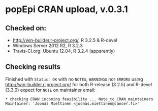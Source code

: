 
# popEpi CRAN upload, v.0.3.1

## Checked on: 
* http://win-builder.r-project.org/, R 3.2.5 & R-devel
* Windows Server 2012 R2, R 3.2.3
* Travis-CI.org: Ubuntu 12.04, R 3.2.4 (apparently)

## Checking results

Finished with `Status: OK` with no `NOTE`s, `WARNING`s nor `ERROR`s using http://win-builder.r-project.org/ for both R-release (3.2.5) and R-devel (3.3.0) expect for `NOTE` on maintainer email: 

```
* checking CRAN incoming feasibility ... Note_to_CRAN_maintainers
Maintainer: 'Joonas Miettinen <joonas.miettinen@cancer.fi>'
```

